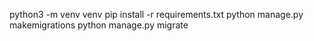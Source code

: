 python3 -m venv venv
pip install -r requirements.txt
python manage.py makemigrations
python manage.py migrate
